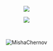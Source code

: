 <!--
**MishaChernov/MishaChernov** is a ✨ _special_ ✨ repository because its `README.md` (this file) appears on your GitHub profile.

Here are some ideas to get you started:

- 🔭 I’m currently working on ...
- 🌱 I’m currently learning ...
- 👯 I’m looking to collaborate on ...
- 🤔 I’m looking for help with ...
- 💬 Ask me about ...
- 📫 How to reach me: ...
- 😄 Pronouns: ...
- ⚡ Fun fact: ...
-->

<p align="center" href="https://github.com/anuraghazra/github-readme-stats">
  <img align="center" src="https://github-readme-streak-stats.herokuapp.com/?user=MishaChernov&hide_rank=false&border_radius=10&line_height=28&hide_border=true&text_color=a3a3a3"/>
</p>
<p align="center">
  <!--   <a href="https://github.com/anuraghazra/github-readme-stats">
    <img src="https://github-readme-stats.vercel.app/api?username=MishaChernov&count_private=true&show_icons=true&include_all_commits=true&hide_border=true&hide_title=true&hide=stars,commits,prs,issues,contribs" />
  </a> -->
  <a href="https://github.com/anuraghazra/github-readme-stats">
    <img src="https://github-readme-stats.vercel.app/api/top-langs/?username=MishaChernov&langs_count=5&hide_title=true&hide_border=true" />
  </a>
</p>
</br>

<p align="center"><img src="https://komarev.com/ghpvc/?username=MishaChernov&style=flat-square" alt="MishaChernov" /><br></p>
